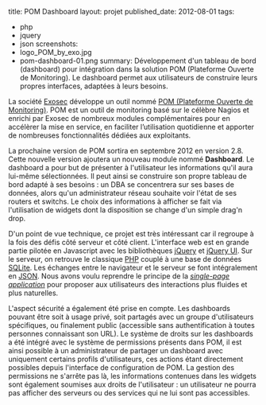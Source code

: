 title: POM Dashboard
layout: projet
published_date: 2012-08-01
tags:
- php
- jquery
- json
screenshots:
- logo_POM_by_exo.jpg
- pom-dashboard-01.png
summary: Développement d'un tableau de bord (dashboard) pour intégration dans la solution POM (Plateforme Ouverte de Monitoring). Le dashboard permet aux utilisateurs de construire leurs propres interfaces, adaptées à leurs besoins.

La société [Exosec](http://www.exosec.fr) développe un outil nommé [POM (Plateforme Ouverte de Monitoring)](http://www.exosec.fr/POM-plateforme-open-source-monitoring.html). POM est un outil de monitoring basé sur le célèbre Nagios et enrichi par Exosec de nombreux modules complémentaires pour en accélèrer la mise en service, en faciliter l’utilisation quotidienne et apporter de nombreuses fonctionnalités dédiées aux exploitants. 

La prochaine version de POM sortira en septembre 2012 en version 2.8. Cette nouvelle version ajoutera un nouveau module nommé **Dashboard**. Le dashboard a pour but de présenter à l'utilisateur les informations qu'il aura lui-même sélectionnées. Il peut ainsi se construire son propre tableau de bord adapté à ses besoins : un DBA se concentrera sur ses bases de données, alors qu'un administrateur réseau souhaite voir l'état de ses routers et switchs. Le choix des informations à afficher se fait via l'utilisation de widgets dont la disposition se change d'un simple drag'n drop.

D'un point de vue technique, ce projet est très intéressant car il regroupe à la fois des défis côté serveur et côté client. L'interface web est en grande partie pilotée en Javascript avec les bibliothèques [jQuery](http://www.jquery.com) et [jQuery UI](http://www.jqueryui.com/). Sur le serveur, on retrouve le classique [PHP](http://www.php.net) couplé à une base de données [SQLite](http://www.sqlite.org/). Les échanges entre le navigateur et le serveur se font intégralement en [JSON](http://en.wikipedia.org/wiki/JSON). Nous avons voulu reprendre le principe de la _[single-page application](http://en.wikipedia.org/wiki/Single-page_application)_ pour proposer aux utilisateurs des interactions plus fluides et plus naturelles.

L'aspect sécurité a également été prise en compte. Les dashboards pouvant être soit à usage privé, soit partagés avec un groupe d'utilisateurs spécifiques, ou finalement public (accessible sans authentification à toutes personnes connaissant son URL). Le système de droits sur les dashboards a été intégré avec le système de permissions présents dans POM, il est ainsi possible à un administrateur de partager un dashboard avec uniquement certains profils d'utilisateurs, ces actions étant directement possibles depuis l'interface de configuration de POM. La gestion des permissions ne s'arrête pas là, les informations contenues dans les widgets sont également soumises aux droits de l'utilisateur : un utilisateur ne pourra pas afficher des serveurs ou des services qui ne lui sont pas accessibles.
